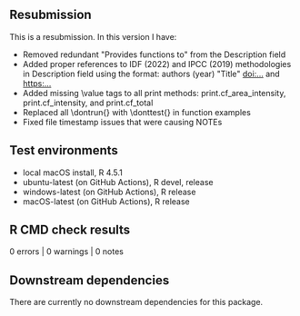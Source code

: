 ## Resubmission

This is a resubmission. In this version I have:

* Removed redundant "Provides functions to" from the Description field
* Added proper references to IDF (2022) and IPCC (2019) methodologies in Description field using the format: authors (year) "Title" <doi:...> and <https:...>
* Added missing \value tags to all print methods: print.cf_area_intensity, print.cf_intensity, and print.cf_total
* Replaced all \dontrun{} with \donttest{} in function examples
* Fixed file timestamp issues that were causing NOTEs

## Test environments

* local macOS install, R 4.5.1
* ubuntu-latest (on GitHub Actions), R devel, release
* windows-latest (on GitHub Actions), R release
* macOS-latest (on GitHub Actions), R release

## R CMD check results

0 errors | 0 warnings | 0 notes

## Downstream dependencies

There are currently no downstream dependencies for this package.
